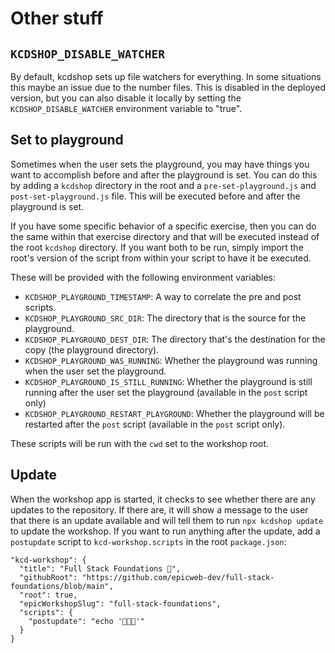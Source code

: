 # Other stuff

## `KCDSHOP_DISABLE_WATCHER`

By default, kcdshop sets up file watchers for everything. In some situations
this maybe an issue due to the number files. This is disabled in the deployed
version, but you can also disable it locally by setting the
`KCDSHOP_DISABLE_WATCHER` environment variable to "true".

## Set to playground

Sometimes when the user sets the playground, you may have things you want to
accomplish before and after the playground is set. You can do this by adding a
`kcdshop` directory in the root and a `pre-set-playground.js` and
`post-set-playground.js` file. This will be executed before and after the
playground is set.

If you have some specific behavior of a specific exercise, then you can do the
same within that exercise directory and that will be executed instead of the
root `kcdshop` directory. If you want both to be run, simply import the root's
version of the script from within your script to have it be executed.

These will be provided with the following environment variables:

- `KCDSHOP_PLAYGROUND_TIMESTAMP`: A way to correlate the pre and post scripts.
- `KCDSHOP_PLAYGROUND_SRC_DIR`: The directory that is the source for the
  playground.
- `KCDSHOP_PLAYGROUND_DEST_DIR`: The directory that's the destination for the
  copy (the playground directory).
- `KCDSHOP_PLAYGROUND_WAS_RUNNING`: Whether the playground was running when the
  user set the playground.
- `KCDSHOP_PLAYGROUND_IS_STILL_RUNNING`: Whether the playground is still running
  after the user set the playground (available in the `post` script only)
- `KCDSHOP_PLAYGROUND_RESTART_PLAYGROUND`: Whether the playground will be
  restarted after the `post` script (available in the `post` script only).

These scripts will be run with the `cwd` set to the workshop root.

## Update

When the workshop app is started, it checks to see whether there are any updates
to the repository. If there are, it will show a message to the user that there
is an update available and will tell them to run `npx kcdshop update` to update
the workshop. If you want to run anything after the update, add a `postupdate`
script to `kcd-workshop.scripts` in the root `package.json`:

```
"kcd-workshop": {
  "title": "Full Stack Foundations 🔭",
  "githubRoot": "https://github.com/epicweb-dev/full-stack-foundations/blob/main",
  "root": true,
  "epicWorkshopSlug": "full-stack-foundations",
  "scripts": {
    "postupdate": "echo '🎉🎉🎉'"
  }
}
```
